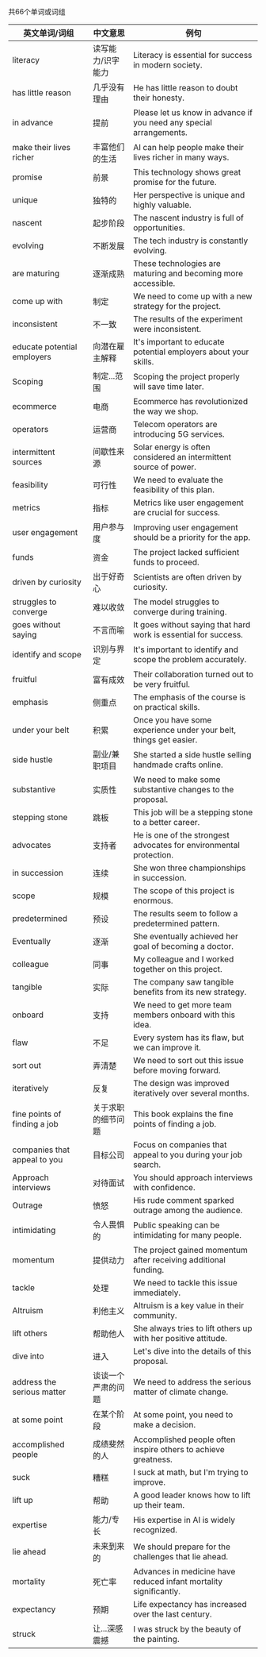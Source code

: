 共66个单词或词组

| 英文单词/词组                      | 中文意思      | 例句                                                                  |
| ---------------------------- | --------- | ------------------------------------------------------------------- |
| literacy                     | 读写能力/识字能力 | Literacy is essential for success in modern society.                |
| has little reason            | 几乎没有理由    | He has little reason to doubt their honesty.                        |
| in advance                   | 提前        | Please let us know in advance if you need any special arrangements. |
| make their lives richer      | 丰富他们的生活   | AI can help people make their lives richer in many ways.            |
| promise                      | 前景        | This technology shows great promise for the future.                 |
| unique                       | 独特的       | Her perspective is unique and highly valuable.                      |
| nascent                      | 起步阶段      | The nascent industry is full of opportunities.                      |
| evolving                     | 不断发展      | The tech industry is constantly evolving.                           |
| are maturing                 | 逐渐成熟      | These technologies are maturing and becoming more accessible.       |
| come up with                 | 制定        | We need to come up with a new strategy for the project.             |
| inconsistent                 | 不一致       | The results of the experiment were inconsistent.                    |
| educate potential employers  | 向潜在雇主解释   | It's important to educate potential employers about your skills.    |
| Scoping                      | 制定...范围   | Scoping the project properly will save time later.                  |
| ecommerce                    | 电商        | Ecommerce has revolutionized the way we shop.                       |
| operators                    | 运营商       | Telecom operators are introducing 5G services.                      |
| intermittent sources         | 间歇性来源     | Solar energy is often considered an intermittent source of power.   |
| feasibility                  | 可行性       | We need to evaluate the feasibility of this plan.                   |
| metrics                      | 指标        | Metrics like user engagement are crucial for success.               |
| user engagement              | 用户参与度     | Improving user engagement should be a priority for the app.         |
| funds                        | 资金        | The project lacked sufficient funds to proceed.                     |
| driven by curiosity          | 出于好奇心     | Scientists are often driven by curiosity.                           |
| struggles to converge        | 难以收敛      | The model struggles to converge during training.                    |
| goes without saying          | 不言而喻      | It goes without saying that hard work is essential for success.     |
| identify and scope           | 识别与界定     | It's important to identify and scope the problem accurately.        |
| fruitful                     | 富有成效      | Their collaboration turned out to be very fruitful.                 |
| emphasis                     | 侧重点       | The emphasis of the course is on practical skills.                  |
| under your belt              | 积累        | Once you have some experience under your belt, things get easier.   |
| side hustle                  | 副业/兼职项目   | She started a side hustle selling handmade crafts online.           |
| substantive                  | 实质性       | We need to make some substantive changes to the proposal.           |
| stepping stone               | 跳板        | This job will be a stepping stone to a better career.               |
| advocates                    | 支持者       | He is one of the strongest advocates for environmental protection.  |
| in succession                | 连续        | She won three championships in succession.                          |
| scope                        | 规模        | The scope of this project is enormous.                              |
| predetermined                | 预设        | The results seem to follow a predetermined pattern.                 |
| Eventually                   | 逐渐        | She eventually achieved her goal of becoming a doctor.              |
| colleague                    | 同事        | My colleague and I worked together on this project.                 |
| tangible                     | 实际        | The company saw tangible benefits from its new strategy.            |
| onboard                      | 支持        | We need to get more team members onboard with this idea.            |
| flaw                         | 不足        | Every system has its flaw, but we can improve it.                   |
| sort out                     | 弄清楚       | We need to sort out this issue before moving forward.               |
| iteratively                  | 反复        | The design was improved iteratively over several months.            |
| fine points of finding a job | 关于求职的细节问题 | This book explains the fine points of finding a job.                |
| companies that appeal to you | 目标公司      | Focus on companies that appeal to you during your job search.       |
| Approach interviews          | 对待面试      | You should approach interviews with confidence.                     |
| Outrage                      | 愤怒        | His rude comment sparked outrage among the audience.                |
| intimidating                 | 令人畏惧的     | Public speaking can be intimidating for many people.                |
| momentum                     | 提供动力      | The project gained momentum after receiving additional funding.     |
| tackle                       | 处理        | We need to tackle this issue immediately.                           |
| Altruism                     | 利他主义      | Altruism is a key value in their community.                         |
| lift others                  | 帮助他人      | She always tries to lift others up with her positive attitude.      |
| dive into                    | 进入        | Let's dive into the details of this proposal.                       |
| address the serious matter   | 谈谈一个严肃的问题 | We need to address the serious matter of climate change.            |
| at some point                | 在某个阶段     | At some point, you need to make a decision.                         |
| accomplished people          | 成绩斐然的人    | Accomplished people often inspire others to achieve greatness.      |
| suck                         | 糟糕        | I suck at math, but I'm trying to improve.                          |
| lift up                      | 帮助        | A good leader knows how to lift up their team.                      |
| expertise                    | 能力/专长     | His expertise in AI is widely recognized.                           |
| lie ahead                    | 未来到来的     | We should prepare for the challenges that lie ahead.                |
| mortality                    | 死亡率       | Advances in medicine have reduced infant mortality significantly.   |
| expectancy                   | 预期        | Life expectancy has increased over the last century.                |
| struck                       | 让...深感震撼  | I was struck by the beauty of the painting.                         |
